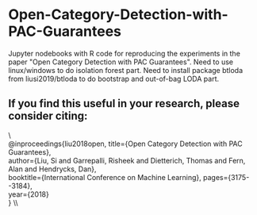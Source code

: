 # Open-Category-Detection-with-PAC-Guarantees
Jupyter nodebooks with R code for reproducing the experiments in the paper "Open Category Detection with PAC Guarantees". 
Need to use linux/windows to do isolation forest part. 
Need to install package btloda from liusi2019/btloda to do bootstrap and out-of-bag LODA part. 

## If you find this useful in your research, please consider citing:

\\\
@inproceedings{liu2018open,
  title={Open Category Detection with PAC Guarantees},	
  author={Liu, Si and Garrepalli, Risheek and Dietterich, Thomas and Fern, Alan and Hendrycks, Dan},	
  booktitle={International Conference on Machine Learning},	
  pages={3175--3184},	
  year={2018}	
}
\\\
